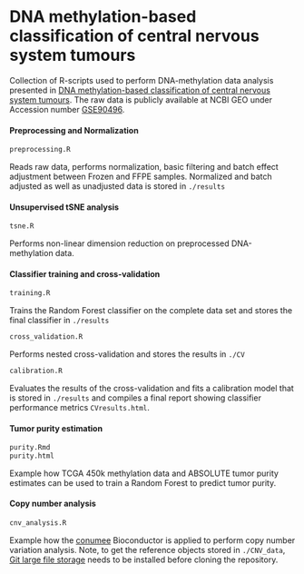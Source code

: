 DNA methylation-based classification of central nervous system tumours
================

Collection of R-scripts used to perform DNA-methylation data analysis presented in [DNA methylation-based classification of central nervous system tumours](https://www.nature.com/articles/nature26000). The raw data is publicly available at NCBI GEO under Accession number [GSE90496](https://www.ncbi.nlm.nih.gov/geo/query/acc.cgi?acc=GSE90496).

#### Preprocessing and Normalization

``` r
preprocessing.R
```

Reads raw data, performs normalization, basic filtering and batch effect adjustment between Frozen and FFPE samples. Normalized and batch adjusted as well as unadjusted data is stored in `./results`

#### Unsupervised tSNE analysis

``` r
tsne.R
```

Performs non-linear dimension reduction on preprocessed DNA-methylation data.

#### Classifier training and cross-validation

``` r
training.R
```

Trains the Random Forest classifier on the complete data set and stores the final classifier in `./results`

``` r
cross_validation.R
```

Performs nested cross-validation and stores the results in `./CV`

``` r
calibration.R
```

Evaluates the results of the cross-validation and fits a calibration model that is stored in `./results` and compiles a final report showing classifier performance metrics `CVresults.html`.

#### Tumor purity estimation

``` r
purity.Rmd
purity.html
```

Example how TCGA 450k methylation data and ABSOLUTE tumor purity estimates can be used to train a Random Forest to predict tumor purity.

#### Copy number analysis

``` r
cnv_analysis.R
```

Example how the [conumee](http://bioconductor.org/packages/release/bioc/html/conumee.html) Bioconductor is applied to perform copy number variation analysis. Note, to get the reference objects stored in `./CNV_data`, [Git large file storage](https://git-lfs.github.com/) needs to be installed before cloning the repository.
